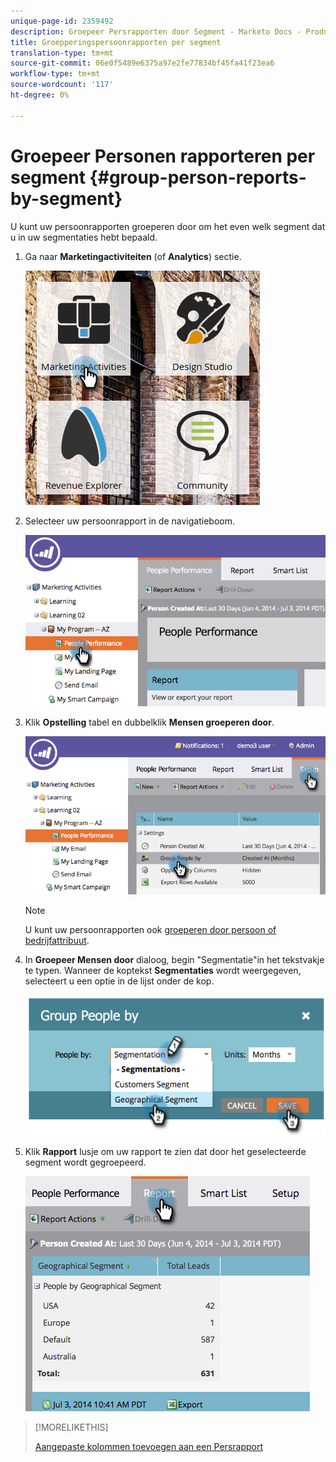 ```yaml
---
unique-page-id: 2359492
description: Groepeer Persrapporten door Segment - Marketo Docs - Productdocumentatie
title: Groepperingspersoonrapporten per segment
translation-type: tm+mt
source-git-commit: 06e0f5489e6375a97e2fe77834bf45fa41f23ea6
workflow-type: tm+mt
source-wordcount: '117'
ht-degree: 0%

---
```



# Groepeer Personen rapporteren per segment {#group-person-reports-by-segment}

U kunt uw persoonrapporten groeperen door om het even welk segment dat u in uw segmentaties hebt bepaald.

1. Ga naar **Marketingactiviteiten** (of **Analytics**) sectie.

   ![](assets/image2017-3-28-8-3a43-3a9.png)

1. Selecteer uw persoonrapport in de navigatieboom.

   ![](assets/image2017-3-28-9-3a25-3a0.png)

1. Klik **Opstelling** tabel en dubbelklik **Mensen groeperen door**.

   ![](assets/image2017-3-28-9-3a25-3a22.png)

   >[!NOTE]
   >
   >U kunt uw persoonrapporten ook [groeperen door persoon of bedrijfattribuut](/help/marketo/product-docs/reporting/basic-reporting/report-activity/group-person-reports-by-attribute.md).

1. In **Groepeer Mensen door** dialoog, begin &quot;Segmentatie&quot;in het tekstvakje te typen. Wanneer de koptekst **Segmentaties** wordt weergegeven, selecteert u een optie in de lijst onder de kop.

   ![](assets/image2017-3-28-9-3a25-3a55.png)

1. Klik **Rapport** lusje om uw rapport te zien dat door het geselecteerde segment wordt gegroepeerd.

   ![](assets/image2017-3-28-9-3a26-3a13.png)

>[!MORELIKETHIS]
>
>[Aangepaste kolommen toevoegen aan een Persrapport](/help/marketo/product-docs/reporting/basic-reporting/editing-reports/add-custom-columns-to-a-person-report.md)
